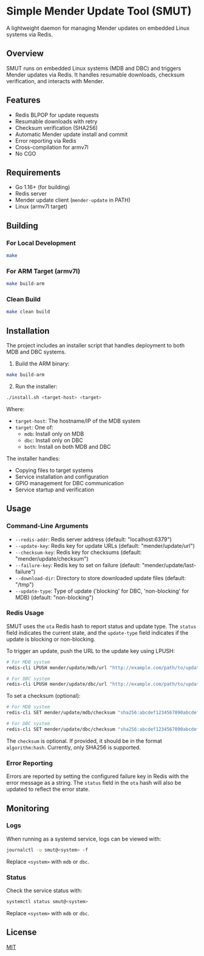 # Simple Mender Update Tool (SMUT)

A lightweight daemon for managing Mender updates on embedded Linux systems via Redis.

## Overview

SMUT runs on embedded Linux systems (MDB and DBC) and triggers Mender updates via Redis. It handles resumable downloads, checksum verification, and interacts with Mender.

## Features

- Redis BLPOP for update requests
- Resumable downloads with retry
- Checksum verification (SHA256)
- Automatic Mender update install and commit
- Error reporting via Redis
- Cross-compilation for armv7l
- No CGO

## Requirements

- Go 1.16+ (for building)
- Redis server
- Mender update client (`mender-update` in PATH)
- Linux (armv7l target)

## Building

### For Local Development

```bash
make
```

### For ARM Target (armv7l)

```bash
make build-arm
```

### Clean Build

```bash
make clean build
```

## Installation

The project includes an installer script that handles deployment to both MDB and DBC systems.

1. Build the ARM binary:
```bash
make build-arm
```

2. Run the installer:
```bash
./install.sh <target-host> <target>
```

Where:
- `target-host`: The hostname/IP of the MDB system
- `target`: One of:
  - `mdb`: Install only on MDB
  - `dbc`: Install only on DBC
  - `both`: Install on both MDB and DBC

The installer handles:
- Copying files to target systems
- Service installation and configuration
- GPIO management for DBC communication
- Service startup and verification

## Usage

### Command-Line Arguments

- `--redis-addr`: Redis server address (default: "localhost:6379")
- `--update-key`: Redis key for update URLs (default: "mender/update/url")
- `--checksum-key`: Redis key for checksums (default: "mender/update/checksum")
- `--failure-key`: Redis key to set on failure (default: "mender/update/last-failure")
- `--download-dir`: Directory to store downloaded update files (default: "/tmp")
- `--update-type`: Type of update ('blocking' for DBC, 'non-blocking' for MDB) (default: "non-blocking")

### Redis Usage

SMUT uses the `ota` Redis hash to report status and update type. The `status` field indicates the current state, and the `update-type` field indicates if the update is blocking or non-blocking.

To trigger an update, push the URL to the update key using LPUSH:

```bash
# For MDB system
redis-cli LPUSH mender/update/mdb/url "http://example.com/path/to/update.mender"

# For DBC system
redis-cli LPUSH mender/update/dbc/url "http://example.com/path/to/update.mender"
```

To set a checksum (optional):

```bash
# For MDB system
redis-cli SET mender/update/mdb/checksum "sha256:abcdef1234567890abcdef1234567890abcdef1234567890abcdef1234567890"

# For DBC system
redis-cli SET mender/update/dbc/checksum "sha256:abcdef1234567890abcdef1234567890abcdef1234567890abcdef1234567890"
```

The `checksum` is optional. If provided, it should be in the format `algorithm:hash`. Currently, only SHA256 is supported.

### Error Reporting

Errors are reported by setting the configured failure key in Redis with the error message as a string. The `status` field in the `ota` hash will also be updated to reflect the error state.

## Monitoring

### Logs

When running as a systemd service, logs can be viewed with:

```bash
journalctl -u smut@<system> -f
```

Replace `<system>` with `mdb` or `dbc`.

### Status

Check the service status with:

```bash
systemctl status smut@<system>
```

Replace `<system>` with `mdb` or `dbc`.

## License

[MIT](LICENSE)
